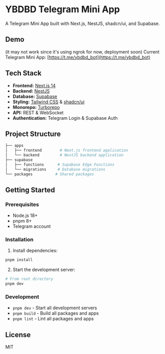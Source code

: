 # YBDBD Telegram Mini App

A Telegram Mini App built with Next.js, NestJS, shadcn/ui, and Supabase.

## Demo

(it may not work since it's using ngrok for now, deployment soon)
Current Telegram Mini App: [https://t.me/ybdbd_bot](https://t.me/ybdbd_bot)

## Tech Stack

- **Frontend:** [Next.js 14](https://nextjs.org/)
- **Backend:** [NestJS](https://nestjs.com/)
- **Database:** [Supabase](https://supabase.com)
- **Styling:** [Tailwind CSS](https://tailwindcss.com) & [shadcn/ui](https://ui.shadcn.com)
- **Monorepo:** [Turborepo](https://turbo.build/repo)
- **API:** REST & WebSocket
- **Authentication:** Telegram Login & Supabase Auth

## Project Structure

```bash
├── apps
│   ├── frontend        # Next.js frontend application
│   └── backend         # NestJS backend application
├── supabase
│   ├── functions      # Supabase Edge Functions
│   └── migrations     # Database migrations
└── packages          # Shared packages
```

## Getting Started

### Prerequisites

- Node.js 18+
- pnpm 8+
- Telegram account

### Installation

1. Install dependencies:

```bash
pnpm install
```

2. Start the development server:

```bash
# From root directory
pnpm dev
```

### Development

- `pnpm dev` - Start all development servers
- `pnpm build` - Build all packages and apps
- `pnpm lint` - Lint all packages and apps

## License

MIT

